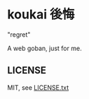 
# koukai 後悔

"regret"

A web goban, just for me.


## LICENSE

MIT, see [LICENSE.txt](LICENSE.txt)

